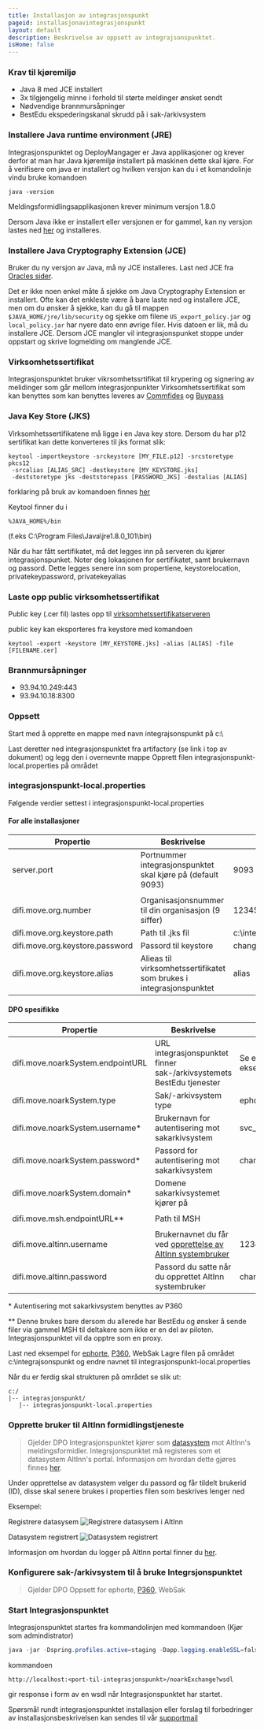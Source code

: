 ```yaml
---
title: Installasjon av integrasjonspunkt
pageid: installasjonavintegrasjonspunkt
layout: default
description: Beskrivelse av oppsett av integrajsonspunktet.
isHome: false
---
```


### Krav til kjøremiljø

+ Java 8 med JCE installert
+ 3x tilgjengelig minne i forhold til størte meldinger ønsket sendt
+ Nødvendige brannmursåpninger
+ BestEdu ekspederingskanal skrudd på i sak-/arkivsystem


### Installere Java runtime environment (JRE)

Integrasjonspunktet og DeployMangager er Java applikasjoner og krever derfor at man har Java kjøremiljø installert på maskinen dette skal kjøre.
For å verifisere om java er installert og hvilken versjon kan du i et komandolinje vindu bruke komandoen

```
java -version
```

Meldingsformidlingsapplikasjonen krever minimum versjon 1.8.0

Dersom Java ikke er installert eller versjonen er for gammel, kan ny versjon lastes ned [her](http://www.oracle.com/technetwork/java/javase/downloads/jdk8-downloads-2133151.html) og installeres.

### Installere Java Cryptography Extension (JCE)

Bruker du ny versjon av Java, må ny JCE installeres. Last ned JCE fra [Oracles sider](http://www.oracle.com/technetwork/java/javase/downloads/jce8-download-2133166.html).

Det er ikke noen enkel måte å sjekke om Java Cryptography Extension er installert. Ofte kan det enkleste være å bare laste ned og installere JCE, men om du ønsker å sjekke, kan du gå til mappen ```$JAVA_HOME/jre/lib/security``` og sjekke om filene ```US_export_policy.jar``` og ```local_policy.jar``` har nyere dato enn øvrige filer. Hvis datoen er lik, må du installere JCE.
Dersom JCE mangler vil integrasjonspunket stoppe under oppstart og skrive logmelding om manglende JCE.

### Virksomhetssertifikat

Integrasjonspunktet bruker vikrsomhetssrtifikat til krypering og signering av melidinger som går mellom integrasjonpunkter
Virksomhetssertifikat som kan benyttes som kan benyttes leveres av [Commfides](https://www.commfides.com/e-ID/Bestill-Commfides-Virksomhetssertifikat.html) og [Buypass](http://www.buypass.no/bedrift/produkter-og-tjenester/buypass-virksomhetssertifikat)

### Java Key Store (JKS)

Virksomhetssertifikatene må ligge i en Java key store.
Dersom du har p12 sertifikat kan dette konverteres til jks format slik:

```
keytool -importkeystore -srckeystore [MY_FILE.p12] -srcstoretype pkcs12
 -srcalias [ALIAS_SRC] -destkeystore [MY_KEYSTORE.jks]
 -deststoretype jks -deststorepass [PASSWORD_JKS] -destalias [ALIAS]
```

forklaring på bruk av komandoen finnes [her](https://www.tbs-certificates.co.uk/FAQ/en/626.html)

Keytool finner du i

```
%JAVA_HOME%/bin
```

(f.eks C:\Program Files\Java\jre1.8.0_101\bin)

Når du har fått sertifikatet, må det legges inn på serveren du kjører integrasjonspunket. Noter deg lokasjonen for sertifikatet, samt brukernavn og passord.
Dette legges senere inn som propertiene, keystorelocation, privatekeypassword, privatekeyalias

### Laste opp public virksomhetssertifikat

Public key (.cer fil) lastes opp til [virksomhetssertifikatserveren](https://beta-meldingsutveksling.difi.no/virksomhetssertifikat/)

public key kan eksporteres fra keystore med komandoen

```
keytool -export -keystore [MY_KEYSTORE.jks] -alias [ALIAS] -file [FILENAME.cer]
```

### Brannmursåpninger

+ 93.94.10.249:443
+ 93.94.10.18:8300


### Oppsett

Start med å opprette en mappe med navn integrajsonspunkt på c:\

Last deretter ned integrasjonspunktet fra artifactory (se link i top av dokument) og legg den i overnevnte mappe
Opprett filen integrasjonspunkt-local.properties på området

### integrasjonspunkt-local.properties

Følgende verdier settest i integrasjonspunkt-local.properties

#### For alle installasjoner

**Propertie**                       |**Beskrivelse**                                                                                               |**Eksempel**
------------------------------------|--------------------------------------------------------------------------------------------------------------|-----------------
server.port                         |Portnummer integrasjonspunktet skal kjøre på (default 9093)                                                   |9093
                                    |                                                                                                              |
difi.move.org.number                |Organisasjonsnummer til din organisasjon (9 siffer)                                                           |123456789
difi.move.org.keystore.path         |Path til .jks fil                                                                                             |c:\integrajsonspunkt\keystore.jks
difi.move.org.keystore.password     |Passord til keystore                                                                                          |changeit
difi.move.org.keystore.alias        |Alieas til virksomhetssertifikatet som brukes i integrasjonspunktet                                           |alias


#### DPO spesifikke

**Propertie**                       |**Beskrivelse**                                                                                               |**Eksempel**
------------------------------------|--------------------------------------------------------------------------------------------------------------|-----------------
difi.move.noarkSystem.endpointURL   |URL integrasjonspunktet finner sak-/arkivsystemets BestEdu tjenester                                          |Se eksempelfil for eksempel
difi.move.noarkSystem.type          |Sak/-arkivsystem type                                                                                         |ephorte/P360/WebSak/mail
difi.move.noarkSystem.username\*    |Brukernavn for autentisering mot sakarkivsystem                                                               |svc_sakark
difi.move.noarkSystem.password\*    |Passord for autentisering mot sakarkivsystem                                                                  |changeit
difi.move.noarkSystem.domain\*      |Domene sakarkivsystemet kjører på                                                                             |
                                    |                                                                                                              |
difi.move.msh.endpointURL\*\*       |Path til MSH                                                                                                  |
                                    |                                                                                                              |
difi.move.altinn.username           |Brukernavnet du får ved [opprettelse av AltInn systembruker](#opprette-bruker-til-altinn-formidlingstjeneste) |123456
difi.move.altinn.password           |Passord du satte når du opprettet AltInn systembruker                                                         |changeit



\* Autentisering mot sakarkivsystem benyttes av P360

\*\* Denne brukes bare dersom du allerede har BestEdu og ønsker å sende filer via gammel MSH til deltakere som ikke er en del av piloten. Integrasjonspunktet vil da opptre som en proxy.

Last ned eksempel for [ephorte](../resources/integrasjonspunkt-local.properties_ephorte), [P360](../resources/integrasjonspunkt-local.properties_360), WebSak
Lagre filen på området c:\integrajsonspunkt og endre navnet til integrasjonspunkt-local.properties


Når du er ferdig skal strukturen på området se slik ut:

```
c:/
|-- integrasjonspunkt/
   |-- integrasjonspunkt-local.properties
```

### Opprette bruker til AltInn formidlingstjeneste

> Gjelder DPO
Integrasjonspunktet kjører som [datasystem](https://www.altinn.no/no/Portalhjelp/Datasystemer/) mot AltInn's meldingsformidler. Integrsjonspunktet må registeres som et datasystem AltInn's portal. Informasjon om hvordan dette gjøres finnes [her](https://www.altinn.no/no/Portalhjelp/Datasystemer/Registrere-datasystem/).

Under opprettelse av datasystem velger du passord og får tildelt brukerid (ID), disse skal senere brukes i properties filen som beskrives lenger ned

Eksempel:

Registrere datasysem
![Registrere datasysem i AltInn](../resources/altinnDatasystemRegistrer.PNG)


Datasystem registrert
![Datasystem registrert](../resources/altinnDatasystemRegistrert.PNG)


Informasjon om hvordan du logger på AltInn portal finner du [her](https://www.altinn.no/no/Portalhjelp/Innlogging/).


### Konfigurere sak-/arkivsystem til å bruke Integrsjonspunktet

> Gjelder DPO
Oppsett for ephorte, [P360](../resources/Oppsett360.docx), WebSak


### Start Integrasjonspunktet

Integrasjonspunktet startes fra kommandolinjen med kommandoen (Kjør som admindistrator)

```powershell
java -jar -Dspring.profiles.active=staging -Dapp.logging.enableSSL=false  integrasjonspunkt-[versjon].jar
```


kommandoen

```
http://localhost:<port-til-integrasjonspunkt>/noarkExchange?wsdl
```

gir response i form av en wsdl når Integrasjonspunktet har startet.


Spørsmål rundt integrasjonspunktet installasjon eller forslag til forbedringer av installasjonsbeskrivelsen kan sendes til vår [supportmail](mailto:move@difi.no)



